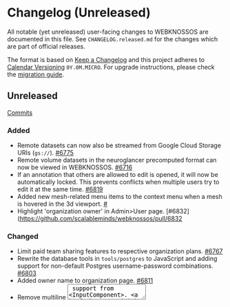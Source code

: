 # Changelog (Unreleased)

All notable (yet unreleased) user-facing changes to WEBKNOSSOS are documented in this file.
See `CHANGELOG.released.md` for the changes which are part of official releases.

The format is based on [Keep a Changelog](http://keepachangelog.com/en/1.0.0/)
and this project adheres to [Calendar Versioning](http://calver.org/) `0Y.0M.MICRO`.
For upgrade instructions, please check the [migration guide](MIGRATIONS.released.md).

## Unreleased
[Commits](https://github.com/scalableminds/webknossos/compare/23.02.1...HEAD)

### Added
- Remote datasets can now also be streamed from Google Cloud Storage URIs (`gs://`). [#6775](https://github.com/scalableminds/webknossos/pull/6775)
- Remote volume datasets in the neuroglancer precomputed format can now be viewed in WEBKNOSSOS. [#6716](https://github.com/scalableminds/webknossos/pull/6716)
- If an annotation that others are allowed to edit is opened, it will now be automatically locked. This prevents conflicts when multiple users try to edit it at the same time. [#6819](https://github.com/scalableminds/webknossos/pull/6819)
- Added new mesh-related menu items to the context menu when a mesh is hovered in the 3d viewport. [#](https://github.com/scalableminds/webknossos/pull/6813)
- Highlight 'organization owner' in Admin>User page. [#6832](https://github.com/scalableminds/webknossos/pull/6832


### Changed
- Limit paid team sharing features to respective organization plans. [#6767](https://github.com/scalableminds/webknossos/pull/6776)
- Rewrite the database tools in `tools/postgres` to JavaScript and adding support for non-default Postgres username-password combinations. [#6803](https://github.com/scalableminds/webknossos/pull/6803)
- Added owner name to organization page. [#6811](https://github.com/scalableminds/webknossos/pull/6811)
- Remove multiline <TextArea> support from <InputComponent>. [#6839](https://github.com/scalableminds/webknossos/pull/6839)
- Updated the styling and background of login, password reset/change and sign up pages. [#6844](https://github.com/scalableminds/webknossos/pull/6844)
- Replaced date handling and formatting library momentjs with dayjs. [#6849](https://github.com/scalableminds/webknossos/pull/6849)

### Fixed
- Fixed saving allowed teams in dataset settings. [#6817](https://github.com/scalableminds/webknossos/pull/6817)
- Fixed log streaming in Voxelytics workflow reports. [#6828](https://github.com/scalableminds/webknossos/pull/6828) [#6831](https://github.com/scalableminds/webknossos/pull/6831)
- Fixed some layouting issues with line breaks in segment list/dataset info tab [#6799](https://github.com/scalableminds/webknossos/pull/6799)

### Removed

### Breaking Changes
